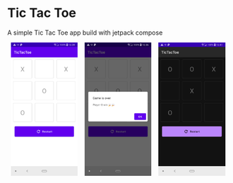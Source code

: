 # Tic Tac Toe
A simple Tic Tac Toe app build with jetpack compose

<div style="display:flex;">
  <img src="./screenshots/demo01.png" width="30%" hspace="8">
  <img src="./screenshots/demo02.png" width="30%" hspace="8">
  <img src="./screenshots/demo03.png" width="30%" hspace="8">
</div>